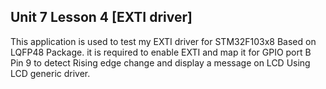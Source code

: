 ## Unit 7 Lesson 4 [EXTI driver]

This application is used to test my EXTI driver for STM32F103x8 Based on LQFP48 Package.
it is required to enable EXTI and map it for GPIO port B Pin 9 to detect Rising edge change
and display a message on LCD Using LCD generic driver.

